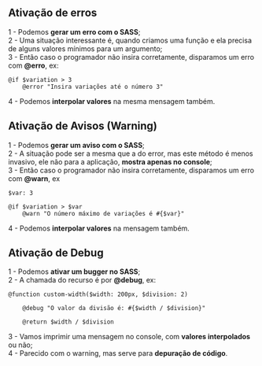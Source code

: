 ## Ativação de erros ##

1 - Podemos <b>gerar um erro com o SASS</b>; <br>
2 - Uma situação interessante é, quando criamos uma função e ela precisa de alguns valores mínimos para um argumento; <br>
3 - Então caso o programador não insira corretamente, disparamos um erro com <b>@erro</b>, ex:

    @if $variation > 3
        @error "Insira variações até o número 3"

4 - Podemos <b>interpolar valores</b> na mesma mensagem também.

## Ativação de Avisos (Warning) ##

1 - Podemos <b>gerar um aviso com o SASS</b>; <br>
2 - A situação pode ser a mesma que a do error, mas este método é menos invasivo, ele não para a aplicação, <b>mostra apenas no console</b>; <br>
3 - Então caso o programador não insira corretamente, disparamos um erro com <b>@warn</b>, ex

    $var: 3

    @if $variation > $var
        @warn "O número máximo de variações é #{$var}"

4 - Podemos <b>interpolar valores</b> na mensagem também.

## Ativação de Debug ##

1 - Podemos <b>ativar um bugger no SASS</b>; <br>
2 - A chamada do recurso é por <b>@debug</b>, ex:

    @function custom-width($width: 200px, $division: 2)

        @debug "O valor da divisão é: #{$width / $division}"
    
        @return $width / $division

3 - Vamos imprimir uma mensagem no console, com <b>valores interpolados</b> ou não; <br>
4 - Parecido com o warning, mas serve para <b>depuração de código</b>.